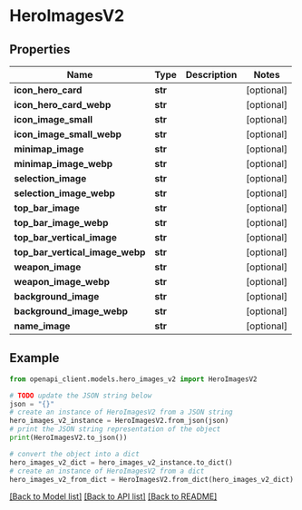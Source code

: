 # HeroImagesV2


## Properties

Name | Type | Description | Notes
------------ | ------------- | ------------- | -------------
**icon_hero_card** | **str** |  | [optional] 
**icon_hero_card_webp** | **str** |  | [optional] 
**icon_image_small** | **str** |  | [optional] 
**icon_image_small_webp** | **str** |  | [optional] 
**minimap_image** | **str** |  | [optional] 
**minimap_image_webp** | **str** |  | [optional] 
**selection_image** | **str** |  | [optional] 
**selection_image_webp** | **str** |  | [optional] 
**top_bar_image** | **str** |  | [optional] 
**top_bar_image_webp** | **str** |  | [optional] 
**top_bar_vertical_image** | **str** |  | [optional] 
**top_bar_vertical_image_webp** | **str** |  | [optional] 
**weapon_image** | **str** |  | [optional] 
**weapon_image_webp** | **str** |  | [optional] 
**background_image** | **str** |  | [optional] 
**background_image_webp** | **str** |  | [optional] 
**name_image** | **str** |  | [optional] 

## Example

```python
from openapi_client.models.hero_images_v2 import HeroImagesV2

# TODO update the JSON string below
json = "{}"
# create an instance of HeroImagesV2 from a JSON string
hero_images_v2_instance = HeroImagesV2.from_json(json)
# print the JSON string representation of the object
print(HeroImagesV2.to_json())

# convert the object into a dict
hero_images_v2_dict = hero_images_v2_instance.to_dict()
# create an instance of HeroImagesV2 from a dict
hero_images_v2_from_dict = HeroImagesV2.from_dict(hero_images_v2_dict)
```
[[Back to Model list]](../README.md#documentation-for-models) [[Back to API list]](../README.md#documentation-for-api-endpoints) [[Back to README]](../README.md)


